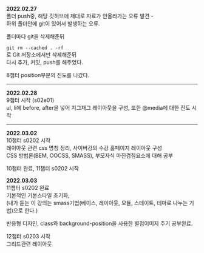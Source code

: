  <B>2022.02.27</B>   
폴더 push중, 해당 깃허브에 제대로 자료가 안올라가는 오류 발견 -  
하위 폴더안에 git이 있어서 발생하는 오류.

폴더마다 git을 삭제해준뒤  

 ```git rm --cached . -rf```  
 로 Git 저장소에서만 삭제해준뒤   
 다시 추가, 커밋, push를 해주었다.      
 
 8챕터 position부분의 진도를 나갔다.
 
 -------
   
<B>2022.02.28</B>   
 9챕터 시작 (s02e01)   
 ul, li에 before, after을 넣어 지그재그 레이아웃을 구성,
 또한 @media에 대한 진도 시작  
 
 -------
 
 <B>2022.03.02</B>    
 10챕터 s0202 시작   
 레이아웃 관련 css 명칭 정리, 사이버강의 수강 홈페이지 레이아웃 구성     
 CSS 방법론(BEM, OOCSS, SMASS), 부모자식 마진겹침요소에 대해 공부   
       
 10챕터 완료, 11챕터 s0202 시작  
 
  <B>2022.03.03</B>    
 11챕터 s0202 완료   
 기본적인 기본스타일 초기화,  
 (내가 듣는 이 강의는 smass기법(베이스, 레이아웃, 모듈, 스테이트, 테마로 나누는 기법)으로 한다.)  
 
 반응형 디자인, class와 background-position을 사용한 별점이미지 주기 공부완료. 
 
 12챕터 s0203 시작     
 그리드관련 레이아웃
 
 
 